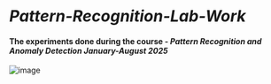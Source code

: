 # *Pattern-Recognition-Lab-Work*
#### **The experiments done during the course** - *Pattern Recognition and Anomaly Detection January-August 2025*

![image](https://github.com/user-attachments/assets/c03daeda-d75a-4e6c-9cf4-e4a5b9f5b179)

